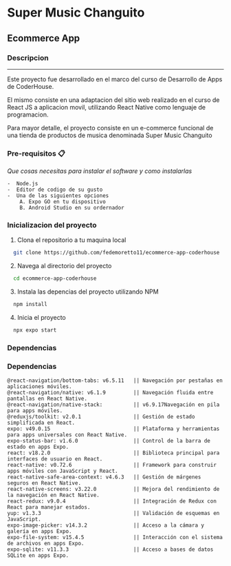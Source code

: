 # Super Music Changuito
## Ecommerce App



### Descripcion

***

Este proyecto fue desarrollado en el marco del curso de Desarrollo de Apps de CoderHouse.  

El mismo consiste en una adaptacion del sitio web realizado en el curso de React JS a aplicacion movil, utilizando React Native como lenguaje de programacion.  

Para mayor detalle, el proyecto consiste en un e-commerce funcional de una tienda de productos de musica denominada Super Music Changuito

### Pre-requisitos 📋

_Que cosas necesitas para instalar el software y como instalarlas_

```
-  Node.js
-  Editor de codigo de su gusto
-  Una de las siguientes opciones
    A. Expo GO en tu dispositivo
    B. Android Studio en su ordernador

```


### Inicializacion del proyecto

1. Clona el repositorio a tu maquina local
  ```bash
    git clone https://github.com/fedemoretto11/ecommerce-app-coderhouse
  ```
2. Navega al directorio del proyecto
  ```bash
    cd ecommerce-app-coderhouse
  ```
3. Instala las depencias del proyecto utilizando NPM
  ```bash
    npm install
  ```
4. Inicia el proyecto
  ```bash
    npx expo start
  ```

### Dependencias

### Dependencias

```
@react-navigation/bottom-tabs: v6.5.11   || Navegación por pestañas en aplicaciones móviles.
@react-navigation/native: v6.1.9         || Navegación fluida entre pantallas en React Native.
@react-navigation/native-stack:          || v6.9.17Navegación en pila para apps móviles.
@reduxjs/toolkit: v2.0.1                 || Gestión de estado simplificada en React.
expo: v49.0.15                           || Plataforma y herramientas para apps universales con React Native.
expo-status-bar: v1.6.0                  || Control de la barra de estado en apps Expo.
react: v18.2.0                           || Biblioteca principal para interfaces de usuario en React.
react-native: v0.72.6                    || Framework para construir apps móviles con JavaScript y React.
react-native-safe-area-context: v4.6.3   || Gestión de márgenes seguros en React Native.
react-native-screens: v3.22.0            || Mejora del rendimiento de la navegación en React Native.
react-redux: v9.0.4                      || Integración de Redux con React para manejar estados.
yup: v1.3.3                              || Validación de esquemas en JavaScript.
expo-image-picker: v14.3.2               || Acceso a la cámara y galería en apps Expo.
expo-file-system: v15.4.5                || Interacción con el sistema de archivos en apps Expo.
expo-sqlite: v11.3.3                     || Acceso a bases de datos SQLite en apps Expo.

```
